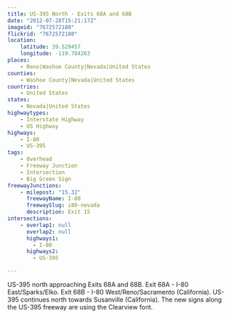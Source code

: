 ```yaml
---
title: US-395 North - Exits 68A and 68B
date: "2012-07-28T15:21:17Z"
imageid: "7672572180"
flickrid: "7672572180"
location:
    latitude: 39.529457
    longitude: -119.784263
places:
    - Reno|Washoe County|Nevada|United States
counties:
    - Washoe County|Nevada|United States
countries:
    - United States
states:
    - Nevada|United States
highwaytypes:
    - Interstate Highway
    - US Highway
highways:
    - I-80
    - US-395
tags:
    - Overhead
    - Freeway Junction
    - Intersection
    - Big Green Sign
freewayJunctions:
    - milepost: "15.32"
      freewayName: I-80
      freewaySlug: i80-nevada
      description: Exit 15
intersections:
    - overlap1: null
      overlap2: null
      highways1:
        - I-80
      highways2:
        - US-395

---
```

US-395 north approaching Exits 68A and 68B.  Exit 68A - I-80 East/Sparks/Elko.  Exit 68B - I-80 West/Reno/Sacramento (California).  US-395 continues north towards Susanville (California).  The new signs along the US-395 freeway are using the Clearview font.